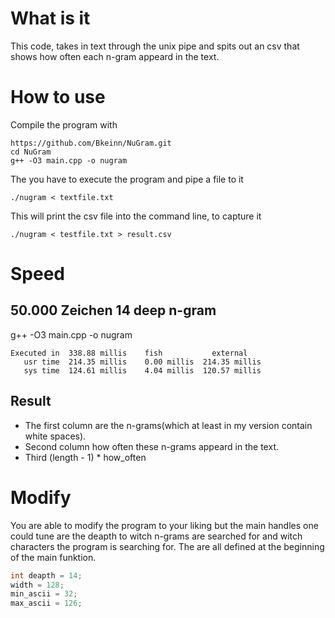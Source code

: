# What is it
This code, takes in text through the unix pipe and spits out 
an csv that shows how often each n-gram appeard in the text. 

# How to use
Compile the program with
```
https://github.com/Bkeinn/NuGram.git
cd NuGram
g++ -O3 main.cpp -o nugram
```
The you have to execute the program and pipe a file to it
```
./nugram < textfile.txt  
```
This will print the csv file into the command line, to capture it
```
./nugram < testfile.txt > result.csv
```

# Speed

## 50.000 Zeichen 14 deep n-gram
g++ -O3 main.cpp -o nugram
```
Executed in  338.88 millis    fish           external
   usr time  214.35 millis    0.00 millis  214.35 millis
   sys time  124.61 millis    4.04 millis  120.57 millis
```
## Result
- The first column are the n-grams(which at least in my version
contain white spaces).
- Second column how often these n-grams appeard
in the text.
- Third (length - 1) * how_often

# Modify
You are able to modify the program to your liking but the main
handles one could tune are the deapth to witch n-grams are searched for and
witch characters the program is searching for. 
The are all defined at the beginning of the main funktion.
```cpp
int deapth = 14;
width = 128;
min_ascii = 32;
max_ascii = 126;
```
